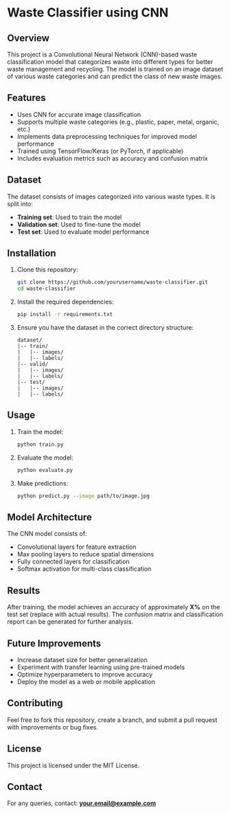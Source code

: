 # Waste Classifier using CNN

## Overview
This project is a Convolutional Neural Network (CNN)-based waste classification model that categorizes waste into different types for better waste management and recycling. The model is trained on an image dataset of various waste categories and can predict the class of new waste images.

## Features
- Uses CNN for accurate image classification
- Supports multiple waste categories (e.g., plastic, paper, metal, organic, etc.)
- Implements data preprocessing techniques for improved model performance
- Trained using TensorFlow/Keras (or PyTorch, if applicable)
- Includes evaluation metrics such as accuracy and confusion matrix

## Dataset
The dataset consists of images categorized into various waste types. It is split into:
- **Training set**: Used to train the model
- **Validation set**: Used to fine-tune the model
- **Test set**: Used to evaluate model performance

## Installation
1. Clone this repository:
   ```bash
   git clone https://github.com/yourusername/waste-classifier.git
   cd waste-classifier
   ```
2. Install the required dependencies:
   ```bash
   pip install -r requirements.txt
   ```
3. Ensure you have the dataset in the correct directory structure:
   ```
   dataset/
   |-- train/
   |   |-- images/
   |   |-- labels/
   |-- valid/
   |   |-- images/
   |   |-- labels/
   |-- test/
   |   |-- images/
   |   |-- labels/
   ```

## Usage
1. Train the model:
   ```bash
   python train.py
   ```
2. Evaluate the model:
   ```bash
   python evaluate.py
   ```
3. Make predictions:
   ```bash
   python predict.py --image path/to/image.jpg
   ```

## Model Architecture
The CNN model consists of:
- Convolutional layers for feature extraction
- Max pooling layers to reduce spatial dimensions
- Fully connected layers for classification
- Softmax activation for multi-class classification

## Results
After training, the model achieves an accuracy of approximately **X%** on the test set (replace with actual results). The confusion matrix and classification report can be generated for further analysis.

## Future Improvements
- Increase dataset size for better generalization
- Experiment with transfer learning using pre-trained models
- Optimize hyperparameters to improve accuracy
- Deploy the model as a web or mobile application

## Contributing
Feel free to fork this repository, create a branch, and submit a pull request with improvements or bug fixes.

## License
This project is licensed under the MIT License.

## Contact
For any queries, contact: **your.email@example.com**


